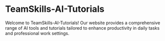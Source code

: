 # TeamSkills-AI-Tutorials
Welcome to TeamSkills-AI-Tutorials! Our website provides a comprehensive range of AI tools and tutorials tailored to enhance productivity in daily tasks and professional work settings.

